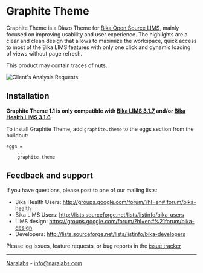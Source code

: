 Graphite Theme
==============

Graphite Theme is a Diazo Theme for [Bika Open Source LIMS](https://github.com/bikalabs/Bika-LIMS), mainly focused on improving usability and user experience. The highlights are a clear and clean design that allows to maximize the workspace, quick access to most of the Bika LIMS features with only one click and dynamic loading of views without page refresh.

This product may contain traces of nuts.

![Client's Analysis Requests](https://github.com/naralabs/graphite.theme/blob/master/screenshots/client_analysisrequests.png)

Installation
------------

**Graphite Theme 1.1 is only compatible with [Bika LIMS 3.1.7](https://github.com/bikalabs/Bika-LIMS) and/or [Bika Health LIMS 3.1.6](https://github.com/bikalabs/bika.health)**

To install Graphite Theme, add ``graphite.theme`` to the eggs section from the buildout:

    eggs =
        ...
        graphite.theme


Feedback and support
--------------------

If you have questions, please post to one of our mailing lists:

* Bika Health Users: http://groups.google.com/forum/?hl=en#!forum/bika-health
* Bika LIMS Users: http://lists.sourceforge.net/lists/listinfo/bika-users
* LIMS design: https://groups.google.com/forum/?hl=en#%21forum/bika-design
* Developers: http://lists.sourceforge.net/lists/listinfo/bika-developers

Please log issues, feature requests, or bug reports in the [issue tracker](http://jira.bikalabs.com/browse/GRTH)

***

[Naralabs](http://naralabs.com) - info@naralabs.com

